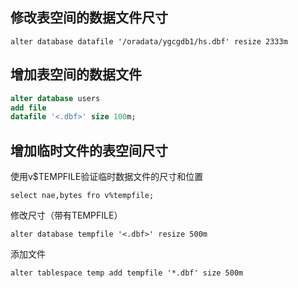 ## 修改表空间的数据文件尺寸

`alter database datafile '/oradata/ygcgdb1/hs.dbf' resize 2333m`

## 增加表空间的数据文件

```sql
alter database users 
add file
datafile '<.dbf>' size 100m;
```

## 增加临时文件的表空间尺寸

使用v$TEMPFILE验证临时数据文件的尺寸和位置

`select nae,bytes fro v%tempfile;`

修改尺寸（带有TEMPFILE）

`alter database tempfile '<.dbf>' resize 500m`

添加文件

`alter tablespace temp add tempfile '*.dbf' size 500m`